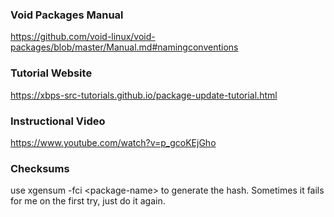 ### Void Packages Manual
https://github.com/void-linux/void-packages/blob/master/Manual.md#namingconventions

### Tutorial Website
https://xbps-src-tutorials.github.io/package-update-tutorial.html

### Instructional Video
https://www.youtube.com/watch?v=p_gcoKEjGho

### Checksums
use xgensum -fci \<package-name\> to generate the hash. Sometimes it fails for me on the first try, just do it again.